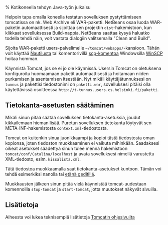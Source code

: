 % Kotikoneella tehdyn Java-työn julkaisu

Helpoin tapa omalla koneella testatun sovelluksen pystyttämiseen tomcatissa on nk. Web Archive eli WAR-paketti.
NetBeans osaa luoda WAR-paketin automaattisesti ja sijoittaa sen projektin `dist`-hakemistoon, kun klikkaat sovelluksessa Build-nappia. NetBeans saattaa kysyä haluatko todella tehdä näin, voit vastata dialogiin valitsemalla "Clean and Build".

Sijoita WAR-paketti users-palvelimelle `~/tomcat/webapps/`-kansioon.
Tähän voit käyttää [Nautilusta](nautilus-ssh.html)
tai komentorivillä [scp-komentoa](http://linux.fi/wiki/Scp) 
Windowsilla [WinSCP](http://winscp.net/eng/index.php) hoitaa homman.

Käynnistä Tomcat, jos se ei jo ole käynnissä. 
Usersin Tomcat on oletuksena konfiguroitu huomaamaan paketit automaattisesti 
ja hoitamaan niiden purkamisen ja asentamisen itsestään.
Nyt mikäli käyttäjätunnuksesi on `tunnus` ja pakettisi tiedostonimi on `paketti.war`,
sovelluksesi pitäisi olla käytettävissä osoitteessa
`http://t-tunnus.users.cs.helsinki.fi/paketti`.

## Tietokanta-asetusten säätäminen

Mikäli sinun pitää säätää sovelluksen tietokanta-asetuksia, joudut kikkailemaan hieman lisää.
Puretun sovelluksen tietokanta löytyvät 
sen META-INF-hakemistosta `context.xml`-tiedostosta.

Tomcat on kuitenkin sinua juonikkaampi
ja kopioi tästä tiedostosta oman kopionsa,
joten tiedoston muokkaaminen ei vaikuta mihinkään.
Saadaksesi oikeat asetukset säädettyä
sinun tulee mennä hakemistoon `tomcat/conf/Catalina/localhost`
ja avata sovelluksesi nimellä varustettu XML-tiedosto,
esim. `kissalista.xml`. 

Tätä tiedostoa muokkaamalla saat tietokanta-asetukset kuntoon.
Tämän voi tehdä esimerkiksi nanolla tai [etänä geditillä](nautilus-ssh-tunneli.html).

Muokkausten jälkeen sinun pitää vielä käynnistää tomcat-uudestaan
komennoilla `stop-tomcat` ja `start-tomcat`, jotta muutokset
näkyvät sivuilla.

## Lisätietoja

Aiheesta voi lukea teknisempiä lisätietoja [Tomcatin ohjesivuilta](http://tomcat.apache.org/tomcat-6.0-doc/deployer-howto.html)
